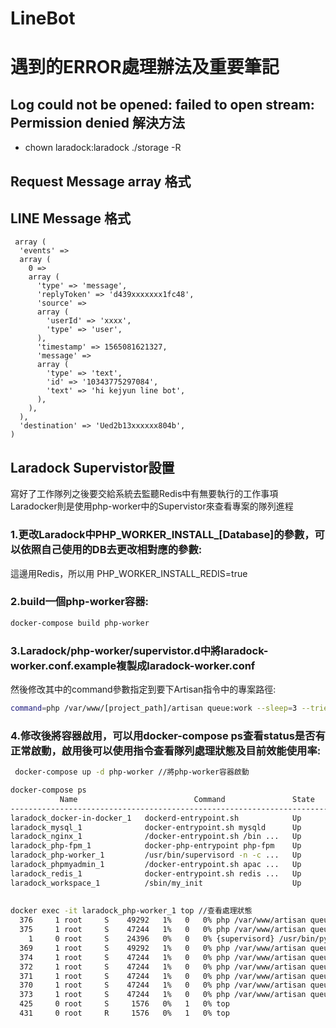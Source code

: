 # LineBot

# 遇到的ERROR處理辦法及重要筆記

## Log could not be opened: failed to open stream: Permission denied 解決方法
*  chown laradock:laradock ./storage -R

## Request Message array 格式

## LINE Message 格式
```
 array (
  'events' =>
  array (
    0 =>
    array (
      'type' => 'message',
      'replyToken' => 'd439xxxxxxx1fc48',
      'source' =>
      array (
        'userId' => 'xxxx',
        'type' => 'user',
      ),
      'timestamp' => 1565081621327,
      'message' =>
      array (
        'type' => 'text',
        'id' => '10343775297084',
        'text' => 'hi kejyun line bot',
      ),
    ),
  ),
  'destination' => 'Ued2b13xxxxxx804b',
)
```

## Laradock Supervistor設置
寫好了工作隊列之後要交給系統去監聽Redis中有無要執行的工作事項
Laradocker則是使用php-worker中的Supervistor來查看專案的隊列進程

### 1.更改Laradock中PHP_WORKER_INSTALL_[Database]的參數，可以依照自己使用的DB去更改相對應的參數:
這邊用Redis，所以用
PHP_WORKER_INSTALL_REDIS=true
### 2.build一個php-worker容器:
```sh
docker-compose build php-worker
```
### 3.Laradock/php-worker/supervistor.d中將laradock-worker.conf.example複製成laradock-worker.conf
然後修改其中的command參數指定到要下Artisan指令中的專案路徑:
```sh
command=php /var/www/[project_path]/artisan queue:work --sleep=3 --tries=3 --daemon
```
### 4.修改後將容器啟用，可以用docker-compose ps查看status是否有正常啟動，啟用後可以使用指令查看隊列處理狀態及目前效能使用率:
```sh
 docker-compose up -d php-worker //將php-worker容器啟動

docker-compose ps
           Name                          Command               State                                                 Ports
------------------------------------------------------------------------------------------------------------------------------------------------------------------------
laradock_docker-in-docker_1   dockerd-entrypoint.sh            Up      2375/tcp, 2376/tcp
laradock_mysql_1              docker-entrypoint.sh mysqld      Up      0.0.0.0:3306->3306/tcp, 33060/tcp
laradock_nginx_1              /docker-entrypoint.sh /bin ...   Up      0.0.0.0:443->443/tcp, 0.0.0.0:80->80/tcp, 0.0.0.0:81->81/tcp
laradock_php-fpm_1            docker-php-entrypoint php-fpm    Up      9000/tcp
laradock_php-worker_1         /usr/bin/supervisord -n -c ...   Up
laradock_phpmyadmin_1         /docker-entrypoint.sh apac ...   Up      0.0.0.0:8081->80/tcp
laradock_redis_1              docker-entrypoint.sh redis ...   Up      0.0.0.0:6379->6379/tcp
laradock_workspace_1          /sbin/my_init                    Up      0.0.0.0:2222->22/tcp, 0.0.0.0:3000->3000/tcp, 0.0.0.0:3001->3001/tcp, 0.0.0.0:4200->4200/tcp,
                                                                       0.0.0.0:8001->8000/tcp, 0.0.0.0:8080->8080/tcp
                                                                       
docker exec -it laradock_php-worker_1 top //查看處理狀態
  376     1 root     S    49292   1%   0   0% php /var/www/artisan queue:work redis --sleep=3 --tries=3 --daemon
  375     1 root     S    47244   1%   0   0% php /var/www/artisan queue:work redis --sleep=3 --tries=3 --daemon
    1     0 root     S    24396   0%   0   0% {supervisord} /usr/bin/python3 /usr/bin/supervisord -n -c /etc/supervisord.conf
  369     1 root     S    49292   1%   0   0% php /var/www/artisan queue:work redis --sleep=3 --tries=3 --daemon
  374     1 root     S    47244   1%   0   0% php /var/www/artisan queue:work redis --sleep=3 --tries=3 --daemon
  372     1 root     S    47244   1%   0   0% php /var/www/artisan queue:work redis --sleep=3 --tries=3 --daemon
  371     1 root     S    47244   1%   0   0% php /var/www/artisan queue:work redis --sleep=3 --tries=3 --daemon
  370     1 root     S    47244   1%   0   0% php /var/www/artisan queue:work redis --sleep=3 --tries=3 --daemon
  373     1 root     S    47244   1%   0   0% php /var/www/artisan queue:work redis --sleep=3 --tries=3 --daemon
  425     0 root     S     1576   0%   1   0% top
  431     0 root     R     1576   0%   1   0% top

```
